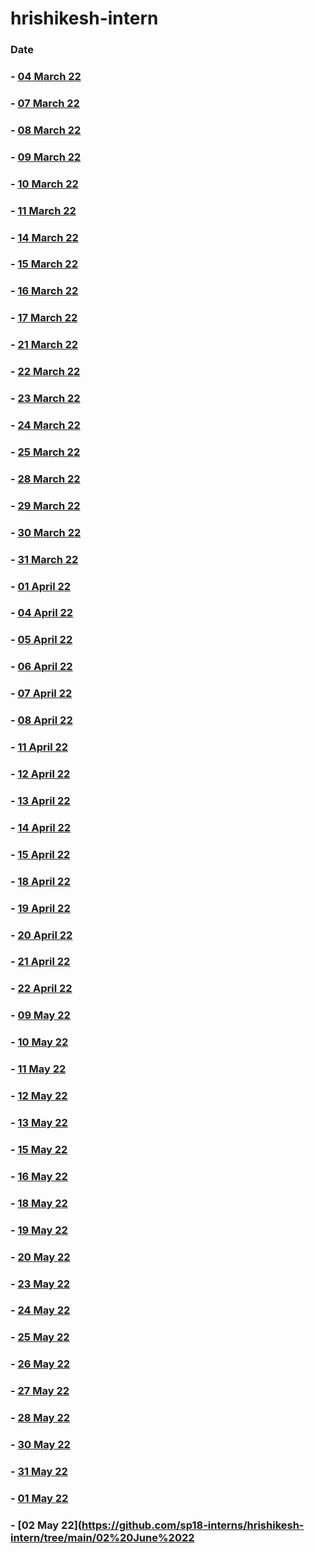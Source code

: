 # hrishikesh-intern
### Date

### - [04 March 22](https://github.com/sp18-interns/hrishikesh-intern/tree/main/04%20March%2022)

### - [07 March 22](https://github.com/sp18-interns/hrishikesh-intern/tree/main/07%20March%2022)

### - [08 March 22](https://github.com/sp18-interns/hrishikesh-intern/tree/main/08%20March%2022)

### - [09 March 22](https://github.com/sp18-interns/hrishikesh-intern/tree/main/09%20March%2022)

### - [10 March 22](https://github.com/sp18-interns/hrishikesh-intern/tree/main/10%20March%2022)

### - [11 March 22](https://github.com/sp18-interns/hrishikesh-intern/tree/main/11%20March%2022)

### - [14 March 22](https://github.com/sp18-interns/hrishikesh-intern/tree/main/14%20March%2022)

### - [15 March 22](https://github.com/sp18-interns/hrishikesh-intern/tree/main/15%20March%2022)

### - [16 March 22](https://github.com/sp18-interns/hrishikesh-intern/tree/main/16%20March%2022)

### - [17 March 22](https://github.com/sp18-interns/hrishikesh-intern/tree/main/17%20March%2022)

### - [21 March 22](https://github.com/sp18-interns/hrishikesh-intern/tree/main/21%20March%2022)

### - [22 March 22](https://github.com/sp18-interns/hrishikesh-intern/tree/main/22%20March%2022)

### - [23 March 22](https://github.com/sp18-interns/hrishikesh-intern/tree/main/23%20March%2022)

### - [24 March 22](https://github.com/sp18-interns/hrishikesh-intern/tree/main/24%20March%2022)

### - [25 March 22](https://github.com/sp18-interns/hrishikesh-intern/tree/main/25%20March%2022)

### - [28 March 22](https://github.com/sp18-interns/hrishikesh-intern/tree/main/28%20%20March%2022)

### - [29 March 22](https://github.com/sp18-interns/hrishikesh-intern/tree/main/29%20%20March%2022)

### - [30 March 22](https://github.com/sp18-interns/hrishikesh-intern/tree/main/30%20%20March%2022)

### - [31 March 22](https://github.com/sp18-interns/hrishikesh-intern/tree/main/31%20%20March%2022)

### - [01 April 22](https://github.com/sp18-interns/hrishikesh-intern/tree/main/01%20April%2022)

### - [04 April 22](https://github.com/sp18-interns/hrishikesh-intern/tree/main/04%20April%2022)

### - [05 April 22](https://github.com/sp18-interns/hrishikesh-intern/tree/main/05%20April%2022)

### - [06 April 22](https://github.com/sp18-interns/hrishikesh-intern/tree/main/06%20April%2022)

### - [07 April 22](https://github.com/sp18-interns/hrishikesh-intern/tree/main/07%20April%2022)

### - [08 April 22](https://github.com/sp18-interns/hrishikesh-intern/tree/main/08%20April%2022)

### - [11 April 22](https://github.com/sp18-interns/hrishikesh-intern/tree/main/11%20April%2022)

### - [12 April 22](https://github.com/sp18-interns/hrishikesh-intern/tree/main/12%20April%2022)

### - [13 April 22](https://github.com/sp18-interns/hrishikesh-intern/tree/main/13%20April%2022)

### - [14 April 22](https://github.com/sp18-interns/hrishikesh-intern/tree/main/14%20April%2022)

### - [15 April 22](https://github.com/sp18-interns/hrishikesh-intern/tree/main/15%20April%2022)

### - [18 April 22](https://github.com/sp18-interns/hrishikesh-intern/tree/main/18%20April%2022)

### - [19 April 22](https://github.com/sp18-interns/hrishikesh-intern/tree/main/19%20April%2022)

### - [20 April 22](https://github.com/sp18-interns/hrishikesh-intern/tree/main/20%20April%2022)

### - [21 April 22](https://github.com/sp18-interns/hrishikesh-intern/tree/main/21%20April%2022)

### - [22 April 22](https://github.com/sp18-interns/hrishikesh-intern/tree/main/22%20April%2022)

### - [09 May 22](https://github.com/sp18-interns/hrishikesh-intern/tree/main/09%20May%2022)

### - [10 May 22](https://github.com/sp18-interns/hrishikesh-intern/tree/main/10%20May%2022)

### - [11 May 22](https://github.com/sp18-interns/hrishikesh-intern/tree/main/11%20May%2022)

### - [12 May 22](https://github.com/sp18-interns/hrishikesh-intern/tree/main/12%20May%2022)

### - [13 May 22](https://github.com/sp18-interns/hrishikesh-intern/tree/main/13%20May%2022)

### - [15 May 22](https://github.com/sp18-interns/hrishikesh-intern/tree/main/15%20%20May%2022)

### - [16 May 22](https://github.com/sp18-interns/hrishikesh-intern/tree/main/16%20%20May%2022)

### - [18 May 22](https://github.com/sp18-interns/hrishikesh-intern/tree/main/18%20%20May%2022)

### - [19 May 22](https://github.com/sp18-interns/hrishikesh-intern/tree/main/19%20%20May%2022)

### - [20 May 22](https://github.com/sp18-interns/hrishikesh-intern/tree/main/20%20%20May%2022)

### - [23 May 22](https://github.com/sp18-interns/hrishikesh-intern/tree/main/23%20%20May%2022)

### - [24 May 22](https://github.com/sp18-interns/hrishikesh-intern/tree/main/24%20%20May%2022)

### - [25 May 22](https://github.com/sp18-interns/hrishikesh-intern/tree/main/25%20May%2022)

### - [26 May 22](https://github.com/sp18-interns/hrishikesh-intern/tree/main/26%20%20May%2022)

### - [27 May 22](https://github.com/sp18-interns/hrishikesh-intern/tree/main/27%20%20May%2022)

### - [28 May 22](https://github.com/sp18-interns/hrishikesh-intern/tree/main/28%20May%2022)

### - [30 May 22](https://github.com/sp18-interns/hrishikesh-intern/tree/main/30%20%20May%2022)

### - [31 May 22](https://github.com/sp18-interns/hrishikesh-intern/tree/main/31%20%20May%2022)

### - [01 May 22](https://github.com/sp18-interns/hrishikesh-intern/tree/main/01%20June%2022)

### - [02 May 22](https://github.com/sp18-interns/hrishikesh-intern/tree/main/02%20June%2022
